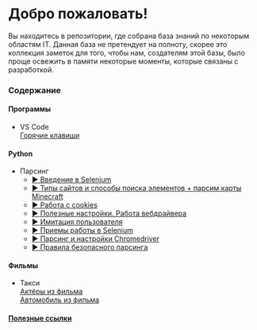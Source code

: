 ﻿# Добро пожаловать!
<p>Вы находитесь в репозитории, где собрана база знаний по некоторым областям IT. Данная база не претендует на полноту, скорее это коллекция заметок для того, чтобы нам, создателям этой базы, было проще освежить в памяти некоторые моменты, которые связаны с разработкой.</p>

### Содержание  

#### Программы  
- VS Code  
[Горячие клавиши](articles/software/vs_code/hotkeys.md)

#### Python
- Парсинг  
  - [:arrow_forward: Введение в Selenium](articles/coding/python/selenium/introduction/article.md)  
  - [:arrow_forward: Типы сайтов и способы поиска элементов + парсим карты Minecraft](articles/coding/python/selenium/search_elements_and_site_types/article.md)  
  - [:arrow_forward: Работа с cookies](articles/coding/python/selenium/cookies/article.md)
  - [:arrow_forward: Полезные настройки. Работа вебдрайвера](articles/coding/python/selenium/settings/article.md)
  - [:arrow_forward: Имитация пользователя](articles/coding/python/selenium/user_imitation/article.md)
  - [:arrow_forward: Приемы работы в Selenium](articles/coding/python/selenium/examples_code/article.md)
  - [:arrow_forward: Парсинг и настройки Chromedriver](articles/coding/python/selenium/chrome_parsing/article.md)
  - [:arrow_forward: Правила безопасного парсинга](articles/coding/python/selenium/undanger_parsing/article.md)


#### Фильмы  
- Такси  
[Актёры из фильма](articles/movies/taxi_1-2-3/actors.md)  
[Автомобиль из фильма](articles/movies/taxi_1-2-3/car.md)


#### [Полезные ссылки](#)